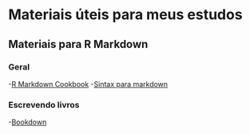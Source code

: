 # Materiais úteis para meus estudos

## Materiais para R Markdown

### Geral

-[R Markdown Cookbook](https://bookdown.org/yihui/rmarkdown-cookbook/)
-[Sintax para markdown](https://www.markdownguide.org/basic-syntax/)

### Escrevendo livros

-[Bookdown](https://bookdown.org/yihui/bookdown/)



